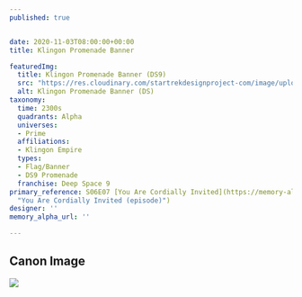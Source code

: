 ```yaml
---
published: true


date: 2020-11-03T08:00:00+00:00
title: Klingon Promenade Banner

featuredImg:
  title: Klingon Promenade Banner (DS9)
  src: "https://res.cloudinary.com/startrekdesignproject-com/image/upload/v1605141082/KlingonBanner-DS9.png"
  alt: Klingon Promenade Banner (DS)
taxonomy:
  time: 2300s
  quadrants: Alpha
  universes:
  - Prime
  affiliations:
  - Klingon Empire
  types:
  - Flag/Banner
  - DS9 Promenade
  franchise: Deep Space 9
primary_reference: S06E07 [You Are Cordially Invited](https://memory-alpha.fandom.com/wiki/You_Are_Cordially_Invited_(episode)
  "You Are Cordially Invited (episode)")
designer: ''
memory_alpha_url: ''

---
```

## Canon Image

![](https://res.cloudinary.com/startrekdesignproject-com/image/upload/v1605141083/UFP-Klingon-Bajoran_Banner_DS9Prom.jpg)
